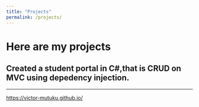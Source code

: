 ```yaml
---
title: "Projects"
permalink: /projects/
---
```

# Here are my projects
## Created a student portal in C#,that is CRUD on MVC using depedency injection.
---
https://victor-mutuku.github.io/
